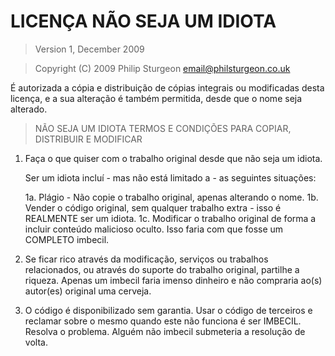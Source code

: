 # LICENÇA NÃO SEJA UM IDIOTA

> Version 1, December 2009

> Copyright (C) 2009 Philip Sturgeon <email@philsturgeon.co.uk>

 É autorizada a cópia e distribuição de cópias integrais ou modificadas
 desta licença, e a sua alteração é também permitida, desde que o
 nome seja alterado.

> NÃO SEJA UM IDIOTA
> TERMOS E CONDIÇÕES PARA COPIAR, DISTRIBUIR E MODIFICAR

 1. Faça o que quiser com o trabalho original desde que não seja um idiota.

     Ser um idiota incluí - mas não está limitado a - as seguintes situações:

     1a. Plágio - Não copie o trabalho original, apenas alterando o nome.
     1b. Vender o código original, sem qualquer trabalho extra - isso é REALMENTE ser um idiota.
     1c. Modificar o trabalho original de forma a incluir conteúdo malicioso oculto. Isso faria com que
     fosse um COMPLETO imbecil.

 2. Se ficar rico através da modificação, serviços ou trabalhos relacionados, ou através do suporte do
 trabalho original, partilhe a riqueza. Apenas um imbecil faria imenso dinheiro e não compraria ao(s)
 autor(es) original uma cerveja.

 3. O código é disponibilizado sem garantia. Usar o código de terceiros e reclamar sobre o mesmo quando
 este não funciona é ser IMBECIL. Resolva o problema. Alguém não imbecil submeteria a resolução de volta.
